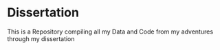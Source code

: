# Dissertation
This is a Repository compiling all my Data and Code from my adventures through my dissertation
